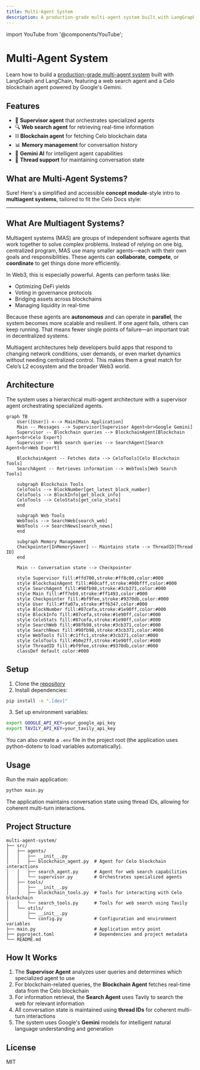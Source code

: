 ```yaml
---
title: Multi-Agent System
description: A production-grade multi-agent system built with LangGraph and LangChain, featuring a web search agent and a Celo blockchain agent powered by Google's Gemini.
---
```

import YouTube from '@components/YouTube';


# Multi-Agent System

Learn how to build a [production-grade multi-agent system](https://github.com/celo-org/example-multi-agent-system) built with LangGraph and LangChain, featuring a web search agent and a Celo blockchain agent powered by Google's Gemini.

<YouTube videoId="5bLZqf_YBmQ"/>

## Features

- 🤖 **Supervisor agent** that orchestrates specialized agents
- 🔍 **Web search agent** for retrieving real-time information
- ⛓️ **Blockchain agent** for fetching Celo blockchain data
- 📊 **Memory management** for conversation history
- 🤖 **Gemini AI** for intelligent agent capabilities
- 🧵 **Thread support** for maintaining conversation state

## What are Multi-Agent Systems?

Sure! Here's a simplified and accessible **concept module**-style intro to **multiagent systems**, tailored to fit the Celo Docs style:

---

## What Are Multiagent Systems?

Multiagent systems (MAS) are groups of independent software agents that work together to solve complex problems. Instead of relying on one big, centralized program, MAS use many smaller agents—each with their own goals and responsibilities. These agents can **collaborate**, **compete**, or **coordinate** to get things done more efficiently.

In Web3, this is especially powerful. Agents can perform tasks like:

* Optimizing DeFi yields
* Voting in governance protocols
* Bridging assets across blockchains
* Managing liquidity in real-time

Because these agents are **autonomous** and can operate in **parallel**, the system becomes more scalable and resilient. If one agent fails, others can keep running. That means fewer single points of failure—an important trait in decentralized systems.

Multiagent architectures help developers build apps that respond to changing network conditions, user demands, or even market dynamics without needing centralized control. This makes them a great match for Celo’s L2 ecosystem and the broader Web3 world.


## Architecture

The system uses a hierarchical multi-agent architecture with a supervisor agent orchestrating specialized agents.

```mermaid
graph TB
    User([User]) <--> Main[Main Application]
    Main -- Messages --> Supervisor[Supervisor Agent<br>Google Gemini]
    Supervisor -- Blockchain queries --> BlockchainAgent[Blockchain Agent<br>Celo Expert]
    Supervisor -- Web search queries --> SearchAgent[Search Agent<br>Web Expert]

    BlockchainAgent -- Fetches data --> CeloTools[Celo Blockchain Tools]
    SearchAgent -- Retrieves information --> WebTools[Web Search Tools]

    subgraph Blockchain Tools
    CeloTools --> BlockNumber[get_latest_block_number]
    CeloTools --> BlockInfo[get_block_info]
    CeloTools --> CeloStats[get_celo_stats]
    end

    subgraph Web Tools
    WebTools --> SearchWeb[search_web]
    WebTools --> SearchNews[search_news]
    end

    subgraph Memory Management
    Checkpointer[InMemorySaver] -- Maintains state --> ThreadID[Thread ID]
    end

    Main -- Conversation state --> Checkpointer

    style Supervisor fill:#ffd700,stroke:#ff8c00,color:#000
    style BlockchainAgent fill:#60caff,stroke:#00bfff,color:#000
    style SearchAgent fill:#98fb98,stroke:#3cb371,color:#000
    style Main fill:#ff7eb9,stroke:#ff1493,color:#000
    style Checkpointer fill:#bf9fee,stroke:#9370db,color:#000
    style User fill:#ffa07a,stroke:#ff6347,color:#000
    style BlockNumber fill:#87cefa,stroke:#1e90ff,color:#000
    style BlockInfo fill:#87cefa,stroke:#1e90ff,color:#000
    style CeloStats fill:#87cefa,stroke:#1e90ff,color:#000
    style SearchWeb fill:#98fb98,stroke:#3cb371,color:#000
    style SearchNews fill:#98fb98,stroke:#3cb371,color:#000
    style WebTools fill:#c1ffc1,stroke:#3cb371,color:#000
    style CeloTools fill:#b0e2ff,stroke:#1e90ff,color:#000
    style ThreadID fill:#bf9fee,stroke:#9370db,color:#000
    classDef default color:#000
```

## Setup

1. Clone the [repository](https://github.com/celo-org/example-multi-agent-system)
2. Install dependencies:

```bash
pip install -e ".[dev]"
```

3. Set up environment variables:

```bash
export GOOGLE_API_KEY=your_google_api_key
export TAVILY_API_KEY=your_tavily_api_key
```

You can also create a `.env` file in the project root (the application uses python-dotenv to load variables automatically).

## Usage

Run the main application:

```bash
python main.py
```

The application maintains conversation state using thread IDs, allowing for coherent multi-turn interactions.

## Project Structure

```
multi-agent-system/
├── src/
│   ├── agents/
│   │   ├── __init__.py
│   │   ├── blockchain_agent.py  # Agent for Celo blockchain interactions
│   │   ├── search_agent.py      # Agent for web search capabilities
│   │   └── supervisor.py        # Orchestrates specialized agents
│   ├── tools/
│   │   ├── __init__.py
│   │   ├── blockchain_tools.py  # Tools for interacting with Celo blockchain
│   │   └── search_tools.py      # Tools for web search using Tavily
│   └── utils/
│       ├── __init__.py
│       └── config.py            # Configuration and environment variables
├── main.py                      # Application entry point
├── pyproject.toml               # Dependencies and project metadata
└── README.md
```

## How It Works

1. The **Supervisor Agent** analyzes user queries and determines which specialized agent to use
2. For blockchain-related queries, the **Blockchain Agent** fetches real-time data from the Celo blockchain
3. For information retrieval, the **Search Agent** uses Tavily to search the web for relevant information
4. All conversation state is maintained using **thread IDs** for coherent multi-turn interactions
5. The system uses Google's **Gemini** models for intelligent natural language understanding and generation

## License

MIT